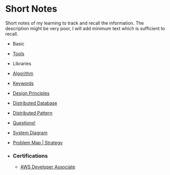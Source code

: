 # Short Notes

Short notes of my learning to track and recall the information. The description might be very poor, I will add minimum text which is sufficient to recall.



- Basic

- [Tools](Tools.md)

- Libraries

- [Algorithm](Algorithm/Algorithm.md)

- [Keywords](Keywords.md)

- [Design Principles](Design%20Principles.md)

- [Distributed Database](Distributed%20Database.md)

- [Distributed Pattern](System%20Design/Distributed%20Pattern.md)

- [Questions!](Questions.md)

- [System Diagram](System%20Design/System%20Diagram.md)

- [Problem Map | Strategy](Algorithm/Problem%20Map.md)

- ### **Certifications**

  -   [AWS Developer Associate](Certifiactions/AWS%20Developer%20Associates.md)
